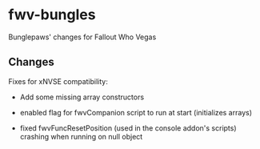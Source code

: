 # fwv-bungles

Bunglepaws' changes for Fallout Who Vegas

## Changes

Fixes for xNVSE compatibility:

- Add some missing array constructors

- enabled flag for fwvCompanion script to run at start (initializes arrays)

- fixed fwvFuncResetPosition (used in the console addon's scripts) crashing when running on null object
